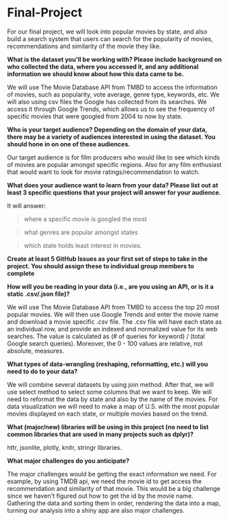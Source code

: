 # Final-Project
For our final project, we will look into popular movies by state, and also build a search system that users can search for the popularity of movies, recommendations and similarity of the movie they like.

**What is the dataset you'll be working with? Please include background on who collected the data, where you accessed it, and any additional information we should know about how this data came to be.**

We will use The Movie Database API from TMBD to access the information of movies, such as popularity, vote average, genre type, keywords, etc. We will also using csv files the Google has collected from its searches. We access it through Google Trends, which allows us to see the frequency of specific movies that were googled from 2004 to now by state.

**Who is your target audience? Depending on the domain of your data, there may be a variety of audiences interested in using the dataset. You should hone in on one of these audiences.**

Our target audience is for film producers who would like to see which kinds of movies are popular amongst specific regions. Also for any film enthusiast that would want to
look for movie ratings/recommendation to watch.

**What does your audience want to learn from your data?  Please list out at least 3 specific questions that your project will answer for your audience.**

It will answer:
>where a specific movie is googled the most

>what genres are popular amongst states

>which state holds least interest in movies.

**Create at least 5 GitHub Issues as your first set of steps to take in the project.  You should assign these to individual group members to complete**

**How will you be reading in your data (i.e., are you using an API, or is it a static .csv/.json file)?**

We will use The Movie Database API from TMBD to access the top 20 most popular movies. We will then use Google Trends and enter the movie name and download a movie specific .csv file. The .csv file will have each state as an individual row, and provide an indexed and normalized value for its web searches. The value is calculated as (# of queries for keyword) / (total Google search queries). Moreover, the 0 - 100 values are relative, not absolute, measures.

**What types of data-wrangling (reshaping, reformatting, etc.) will you need to do to your data?**

We will combine several datasets by using join method. After that, we will use select method to select some columns that we want to keep. We will need to reformat the data by state and also by the name of the movies. For data visualization we will need to make a map of U.S. with the most popular movies displayed on each state, or multiple movies based on the trend.

**What (major/new) libraries will be using in this project (no need to list common libraries that are used in many projects such as dplyr)?**

httr, jsonlite, plotly, knitr, stringr libraries.

**What major challenges do you anticipate?**

The major challenges would be getting the exact information we need. For example, by using TMDB api, we need the movie id to get access the recommendation and similarity of that movie. This would be a big challenge since we haven't figured out how to get the id by the movie name. Gathering the data and sorting them in order, rendering the data into a map, turning our analysis into a shiny app are also major challenges.
